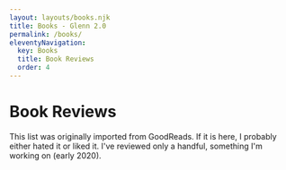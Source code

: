 ```yaml
---
layout: layouts/books.njk
title: Books - Glenn 2.0
permalink: /books/
eleventyNavigation:
  key: Books
  title: Book Reviews
  order: 4
---
```

<div class="ml-56">
<h1>Book Reviews</h1>

This list was originally imported from GoodReads. If it is here, I probably either hated it or liked it. I've reviewed only a handful, something I'm working on (early 2020).
</div>
